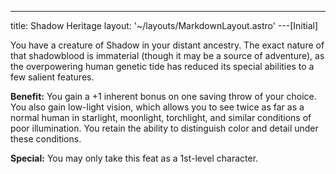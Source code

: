 ---
title: Shadow Heritage
layout: '~/layouts/MarkdownLayout.astro'
---[Initial]

You have a creature of Shadow in your distant ancestry. The exact nature of
that shadowblood is immaterial (though it may be a source of adventure), as
the overpowering human genetic tide has reduced its special abilities to a few
salient features.

**Benefit:** You gain a +1 inherent bonus on one saving throw of your choice.
You also gain low-light vision, which allows you to see twice as far as a
normal human in starlight, moonlight, torchlight, and similar conditions of
poor illumination. You retain the ability to distinguish color and detail
under these conditions.

**Special:** You may only take this feat as a 1st-level character.

